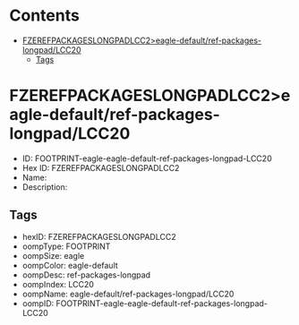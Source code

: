 



Contents
========

* [FZEREFPACKAGESLONGPADLCC2>eagle-default/ref-packages-longpad/LCC20](#fzerefpackageslongpadlcc2eagle-defaultref-packages-longpadlcc20)
	* [Tags](#tags)

# FZEREFPACKAGESLONGPADLCC2>eagle-default/ref-packages-longpad/LCC20

- ID: FOOTPRINT-eagle-eagle-default-ref-packages-longpad-LCC20
- Hex ID: FZEREFPACKAGESLONGPADLCC2
- Name: 
- Description: 

## Tags

- hexID: FZEREFPACKAGESLONGPADLCC2
- oompType: FOOTPRINT
- oompSize: eagle
- oompColor: eagle-default
- oompDesc: ref-packages-longpad
- oompIndex: LCC20
- oompName: eagle-default/ref-packages-longpad/LCC20
- oompID: FOOTPRINT-eagle-eagle-default-ref-packages-longpad-LCC20

